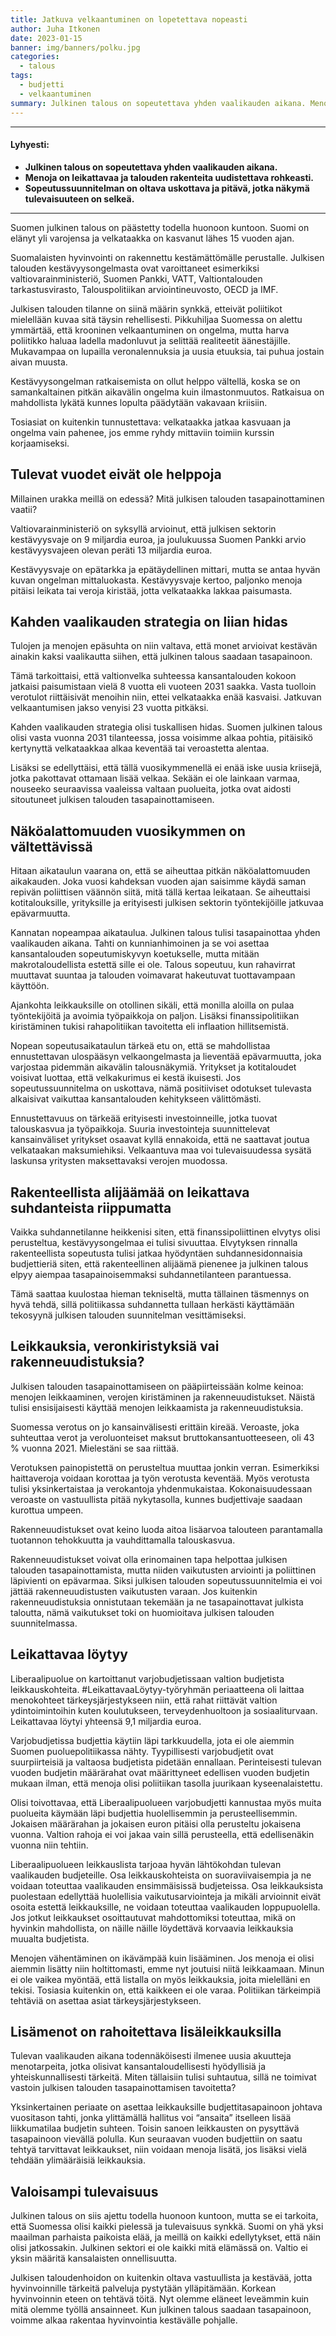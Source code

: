 ```yaml
---
title: Jatkuva velkaantuminen on lopetettava nopeasti
author: Juha Itkonen
date: 2023-01-15
banner: img/banners/polku.jpg
categories:
  - talous
tags:
  - budjetti
  - velkaantuminen
summary: Julkinen talous on sopeutettava yhden vaalikauden aikana. Menoja on leikattavaa ja talouden rakenteita uudistettava rohkeasti. Sopeutussuunnitelman on oltava uskottava ja pitävä, jotka näkymä tulevaisuuteen on selkeä.
---
```


***

#### Lyhyesti:
* **Julkinen talous on sopeutettava yhden vaalikauden aikana.**
* **Menoja on leikattavaa ja talouden rakenteita uudistettava rohkeasti.**
* **Sopeutussuunnitelman on oltava uskottava ja pitävä, jotka näkymä tulevaisuuteen on selkeä.**

***

Suomen julkinen talous on päästetty todella huonoon kuntoon. Suomi on elänyt yli varojensa ja velkataakka on kasvanut lähes 15 vuoden ajan.

Suomalaisten hyvinvointi on rakennettu kestämättömälle perustalle. Julkisen talouden kestävyysongelmasta ovat varoittaneet esimerkiksi valtiovarainministeriö, Suomen Pankki, VATT, Valtiontalouden tarkastusvirasto, Talouspolitiikan arviointineuvosto, OECD ja IMF.

Julkisen talouden tilanne on siinä määrin synkkä, etteivät poliitikot mielellään kuvaa sitä täysin rehellisesti. Pikkuhiljaa Suomessa on alettu ymmärtää, että krooninen velkaantuminen on ongelma, mutta harva poliitikko haluaa ladella madonluvut ja selittää realiteetit äänestäjille. Mukavampaa on lupailla veronalennuksia ja uusia etuuksia, tai puhua jostain aivan muusta.

Kestävyysongelman ratkaisemista on ollut helppo vältellä, koska se on samankaltainen pitkän aikavälin ongelma kuin ilmastonmuutos. Ratkaisua on mahdollista lykätä kunnes lopulta päädytään vakavaan kriisiin.

Tosiasiat on kuitenkin tunnustettava: velkataakka jatkaa kasvuaan ja ongelma vain pahenee, jos emme ryhdy mittaviin toimiin kurssin korjaamiseksi.

## Tulevat vuodet eivät ole helppoja

Millainen urakka meillä on edessä? Mitä julkisen talouden tasapainottaminen vaatii?

Valtiovarainministeriö on syksyllä arvioinut, että julkisen sektorin kestävyysvaje on 9 miljardia euroa, ja joulukuussa Suomen Pankki arvio kestävyysvajeen olevan peräti 13 miljardia euroa.

Kestävyysvaje on epätarkka ja epätäydellinen mittari, mutta se antaa hyvän kuvan ongelman mittaluokasta. Kestävyysvaje kertoo, paljonko menoja pitäisi leikata tai veroja kiristää, jotta velkataakka lakkaa paisumasta.

## Kahden vaalikauden strategia on liian hidas

Tulojen ja menojen epäsuhta on niin valtava, että monet arvioivat kestävän ainakin kaksi vaalikautta siihen, että julkinen talous saadaan tasapainoon.

Tämä tarkoittaisi, että valtionvelka suhteessa kansantalouden kokoon jatkaisi paisumistaan vielä 8 vuotta eli vuoteen 2031 saakka. Vasta tuolloin verotulot riittäisivät menoihin niin, ettei velkataakka enää kasvaisi. Jatkuvan velkaantumisen jakso venyisi 23 vuotta pitkäksi.

Kahden vaalikauden strategia olisi tuskallisen hidas. Suomen julkinen talous olisi vasta vuonna 2031 tilanteessa, jossa voisimme alkaa pohtia, pitäisikö kertynyttä velkataakkaa alkaa keventää tai veroastetta alentaa.

Lisäksi se edellyttäisi, että tällä vuosikymmenellä ei enää iske uusia kriisejä, jotka pakottavat ottamaan lisää velkaa. Sekään ei ole lainkaan varmaa, nouseeko seuraavissa vaaleissa valtaan puolueita, jotka ovat aidosti sitoutuneet julkisen talouden tasapainottamiseen.

## Näköalattomuuden vuosikymmen on vältettävissä

Hitaan aikataulun vaarana on, että se aiheuttaa pitkän näköalattomuuden aikakauden. Joka vuosi kahdeksan vuoden ajan saisimme käydä saman repivän poliittisen väännön siitä, mitä tällä kertaa leikataan. Se aiheuttaisi kotitalouksille, yrityksille ja erityisesti julkisen sektorin työntekijöille jatkuvaa epävarmuutta.

Kannatan nopeampaa aikataulua. Julkinen talous tulisi tasapainottaa yhden vaalikauden aikana. Tahti on kunnianhimoinen ja se voi asettaa kansantalouden sopeutumiskyvyn koetukselle, mutta mitään makrotaloudellista estettä sille ei ole. Talous sopeutuu, kun rahavirrat muuttavat suuntaa ja talouden voimavarat hakeutuvat tuottavampaan käyttöön.

Ajankohta leikkauksille on otollinen sikäli, että monilla aloilla on pulaa työntekijöitä ja avoimia työpaikkoja on paljon. Lisäksi finanssipolitiikan kiristäminen tukisi rahapolitiikan tavoitetta eli inflaation hillitsemistä.

Nopean sopeutusaikataulun tärkeä etu on, että se mahdollistaa ennustettavan ulospääsyn velkaongelmasta ja lieventää epävarmuutta, joka varjostaa pidemmän aikavälin talousnäkymiä. Yritykset ja kotitaloudet voisivat luottaa, että velkakurimus ei kestä ikuisesti. Jos sopeutussuunnitelma on uskottava, nämä positiiviset odotukset tulevasta alkaisivat vaikuttaa kansantalouden kehitykseen välittömästi.

Ennustettavuus on tärkeää erityisesti investoinneille, jotka tuovat talouskasvua ja työpaikkoja. Suuria investointeja suunnittelevat kansainväliset yritykset osaavat kyllä ennakoida, että ne saattavat joutua velkataakan maksumiehiksi. Velkaantuva maa voi tulevaisuudessa sysätä laskunsa yritysten maksettavaksi verojen muodossa.

## Rakenteellista alijäämää on leikattava suhdanteista riippumatta

Vaikka suhdannetilanne heikkenisi siten, että finanssipoliittinen elvytys olisi perusteltua, kestävyysongelmaa ei tulisi sivuuttaa. Elvytyksen rinnalla rakenteellista sopeutusta tulisi jatkaa hyödyntäen suhdannesidonnaisia budjettieriä siten, että rakenteellinen alijäämä pienenee ja julkinen talous elpyy aiempaa tasapainoisemmaksi suhdannetilanteen parantuessa.

Tämä saattaa kuulostaa hieman tekniseltä, mutta tällainen täsmennys on hyvä tehdä, sillä politiikassa suhdannetta tullaan herkästi käyttämään tekosyynä julkisen talouden suunnitelman vesittämiseksi.

## Leikkauksia, veronkiristyksiä vai rakenneuudistuksia?

Julkisen talouden tasapainottamiseen on pääpiirteissään kolme keinoa: menojen leikkaaminen, verojen kiristäminen ja rakenneuudistukset. Näistä tulisi ensisijaisesti käyttää menojen leikkaamista ja rakenneuudistuksia.

Suomessa verotus on jo kansainvälisesti erittäin kireää. Veroaste, joka suhteuttaa verot ja veroluonteiset maksut bruttokansantuotteeseen, oli 43 % vuonna 2021. Mielestäni se saa riittää.

Verotuksen painopistettä on perusteltua muuttaa jonkin verran. Esimerkiksi haittaveroja voidaan korottaa ja työn verotusta keventää. Myös verotusta tulisi yksinkertaistaa ja verokantoja yhdenmukaistaa. Kokonaisuudessaan veroaste on vastuullista pitää nykytasolla, kunnes budjettivaje saadaan kurottua umpeen.

Rakenneuudistukset ovat keino luoda aitoa lisäarvoa talouteen parantamalla tuotannon tehokkuutta ja vauhdittamalla talouskasvua.

Rakenneuudistukset voivat olla erinomainen tapa helpottaa julkisen talouden tasapainottamista, mutta niiden vaikutusten arviointi ja poliittinen läpivienti on epävarmaa. Siksi julkisen talouden sopeutussuunnitelmia ei voi jättää rakenneuudistusten vaikutusten varaan. Jos kuitenkin rakenneuudistuksia onnistutaan tekemään ja ne tasapainottavat julkista taloutta, nämä vaikutukset toki on huomioitava julkisen talouden suunnitelmassa.

## Leikattavaa löytyy

Liberaalipuolue on kartoittanut varjobudjetissaan valtion budjetista leikkauskohteita.   #LeikattavaaLöytyy-työryhmän periaatteena oli laittaa menokohteet tärkeysjärjestykseen niin, että rahat riittävät valtion ydintoimintoihin kuten koulutukseen, terveydenhuoltoon ja sosiaaliturvaan. Leikattavaa löytyi yhteensä 9,1 miljardia euroa.

Varjobudjetissa budjettia käytiin läpi tarkkuudella, jota ei ole aiemmin Suomen puoluepolitiikassa nähty. Tyypillisesti varjobudjetit ovat suurpiirteisiä ja valtaosa budjetista pidetään ennallaan. Perinteisesti tulevan vuoden budjetin määrärahat ovat määrittyneet edellisen vuoden budjetin mukaan ilman, että menoja olisi poliitiikan tasolla juurikaan kyseenalaistettu.

Olisi toivottavaa, että Liberaalipuolueen varjobudjetti kannustaa myös muita puolueita käymään läpi budjettia huolellisemmin ja perusteellisemmin. Jokaisen määrärahan ja jokaisen euron pitäisi olla perusteltu jokaisena vuonna. Valtion rahoja ei voi jakaa vain sillä perusteella, että edellisenäkin vuonna niin tehtiin.

Liberaalipuolueen leikkauslista tarjoaa hyvän lähtökohdan tulevan vaalikauden budjeteille. Osa leikkauskohteista on suoraviivaisempia ja ne voidaan toteuttaa vaalikauden ensimmäisissä budjeteissa. Osa leikkauksista puolestaan edellyttää huolellisia vaikutusarviointeja ja mikäli arvioinnit eivät osoita estettä leikkauksille, ne voidaan toteuttaa vaalikauden loppupuolella. Jos jotkut leikkaukset osoittautuvat mahdottomiksi toteuttaa, mikä on hyvinkin mahdollista, on näille näille löydettävä korvaavia leikkauksia muualta budjetista.

Menojen vähentäminen on ikävämpää kuin lisääminen. Jos menoja ei olisi aiemmin lisätty niin holtittomasti, emme nyt joutuisi niitä leikkaamaan. Minun ei ole vaikea myöntää, että listalla on myös leikkauksia, joita mielelläni en tekisi. Tosiasia kuitenkin on, että kaikkeen ei ole varaa. Politiikan tärkeimpiä tehtäviä on asettaa asiat tärkeysjärjestykseen.

## Lisämenot on rahoitettava lisäleikkauksilla

Tulevan vaalikauden aikana todennäköisesti ilmenee uusia akuutteja menotarpeita, jotka olisivat kansantaloudellisesti hyödyllisiä ja yhteiskunnallisesti tärkeitä. Miten tällaisiin tulisi suhtautua, sillä ne toimivat vastoin julkisen talouden tasapainottamisen tavoitetta?

Yksinkertainen periaate on asettaa leikkauksille budjettitasapainoon johtava vuositason tahti, jonka ylittämällä hallitus voi “ansaita” itselleen lisää liikkumatilaa budjetin suhteen. Toisin sanoen leikkausten on pysyttävä tasapainoon vievällä polulla. Kun seuraavan vuoden budjettiin on saatu tehtyä tarvittavat leikkaukset, niin voidaan menoja lisätä, jos lisäksi vielä tehdään ylimääräisiä leikkauksia.

## Valoisampi tulevaisuus

Julkinen talous on siis ajettu todella huonoon kuntoon, mutta se ei tarkoita, että Suomessa olisi kaikki pielessä ja tulevaisuus synkkä. Suomi on yhä yksi maailman parhaista paikoista elää, ja meillä on kaikki edellytykset, että näin olisi jatkossakin. Julkinen sektori ei ole kaikki mitä elämässä on. Valtio ei yksin määritä kansalaisten onnellisuutta.

Julkisen taloudenhoidon on kuitenkin oltava vastuullista ja kestävää, jotta hyvinvoinnille tärkeitä palveluja pystytään ylläpitämään. Korkean hyvinvoinnin eteen on tehtävä töitä. Nyt olemme eläneet leveämmin kuin mitä olemme työllä ansainneet. Kun julkinen talous saadaan tasapainoon, voimme alkaa rakentaa hyvinvointia kestävälle pohjalle.

